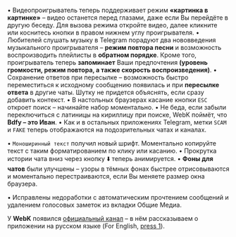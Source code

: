 • Видеопроигрыватель теперь поддерживает режим **«картинка в картинке»** – видео останется перед глазами, даже если Вы перейдёте в другую беседу. Для вызова режима откройте видео, далее кликните или коснитесь кнопки в правом нижнем углу проигрывателя.
• Любителей слушать музыку в Telegram порадуют два нововведения музыкального проигрывателя – **режим повтора песни** и возможность воспроизводить плейлисты в **обратном порядке**. Кроме того, проигрыватель теперь **запоминает** Ваши предпочтения __(уровень громкости, режим повтора, а также скорость воспроизведения)__.
• Сохранение ответов при пересылке – возможность быстро переместиться к исходному сообщению появилась и при **пересылке ответа** в другие чаты. Шутку не придется объяснять, если сразу добавить контекст.
• В настольных браузерах касание кнопки `ESC` откроет поиск – начинайте набор моментально.
• Не беда, если забыли переключиться с латиницы на кириллицу при поиске, WebK поймёт, что __Bdfy – это Иван__.
• Как и в остальных приложениях Telegram, метки `SCAM` и `FAKE` теперь отображаются на подозрительных чатах и каналах.

• `Моноширинный текст` получил новый шрифт. Моментально копируйте текст с таким форматированием по клику или касанию.
• Прокрутка истории чата вниз через кнопку ⬇️ теперь анимируется.
• **Фоны для чатов** были улучшены – узоры в тёмных фонах быстрее отрисовываются и моментально перестраиваются, если Вы меняете размер окна браузера.

• Исправлены недоработки с автоматическим прочтением сообщений и удалением голосовых заметок из вкладки Общие Медиа.

У **WebK** появился [официальный канал](http://t.me/WebK_ru) – в нём рассказываем о приложении на русском языке (For English, [press 1](http://t.me/WebK_en)).

